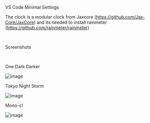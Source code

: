 VS Code Minimal Settings

The clock is a modular clock from Jaxcore (https://github.com/Jax-Core/JaxCore) and its needed to install rainmeter (https://github.com/rainmeter/rainmeter) 

<br/>

Screenshots

<br/>

One Dark Darker

![image](https://github.com/user-attachments/assets/e82e231c-3392-4edd-aff8-de9c60c88aa1)

Tokyo Night Storm

![image](https://github.com/user-attachments/assets/046ab0db-bfb4-4744-85ae-2876ff65184e)

Mono-cl

![image](https://github.com/user-attachments/assets/2032ecb9-77bf-4b90-be77-12c4098c4391)

<br/>
